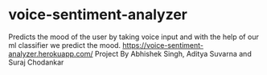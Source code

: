 # voice-sentiment-analyzer
Predicts the mood of the user by taking voice input and with the help of our ml classifier we predict the mood.
https://voice-sentiment-analyzer.herokuapp.com/ 
Project By Abhishek Singh, Aditya Suvarna and Suraj Chodankar

